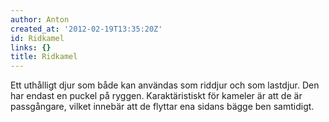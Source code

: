 ```yaml
---
author: Anton
created_at: '2012-02-19T13:35:20Z'
id: Ridkamel
links: {}
title: Ridkamel
---
```


Ett uthålligt djur som både kan användas som riddjur och som lastdjur. Den har endast en puckel på
ryggen. Karaktäristiskt för kameler är att de är passgångare, vilket innebär att de flyttar ena
sidans bägge ben samtidigt.
